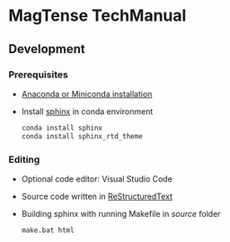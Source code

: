 # MagTense TechManual

## Development

### Prerequisites

- [Anaconda or Miniconda installation](https://docs.conda.io/en/latest/miniconda.html)

- Install [sphinx](https://www.sphinx-doc.org/en/master/) in conda environment
  
  ```cmd
  conda install sphinx
  conda install sphinx_rtd_theme
  ```

### Editing

- Optional code editor:  Visual Studio Code

- Source code written in [ReStructuredText](http://openalea.gforge.inria.fr/doc/openalea/doc/_build/html/source/sphinx/rest_syntax.html)
  
- Building sphinx with running Makefile in *source* folder

  ```cmd
  make.bat html
  ```

